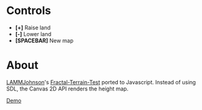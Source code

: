 Controls
=======================

- **[+]** Raise land
- **[-]** Lower land
- **[SPACEBAR]** New map

About
=======================

[LAMMJohnson](https://github.com/LAMMJohnson)'s [Fractal-Terrain-Test](https://github.com/LAMMJohnson/Fractal-Terrain-Test) ported to Javascript. Instead of using SDL, the Canvas 2D API renders the height map.

[Demo](http://eliasz.github.com/Fractal-Terrain-Test.js)